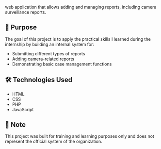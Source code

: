 web application that allows adding and managing reports, including camera surveillance reports.

## 🎯 Purpose

The goal of this project is to apply the practical skills I learned during the internship by building an internal system for:
- Submitting different types of reports
- Adding camera-related reports
- Demonstrating basic case management functions

## 🛠️ Technologies Used

- HTML  
- CSS  
- PHP  
- JavaScript

## 📌 Note

This project was built for training and learning purposes only and does not represent the official system of the organization.
